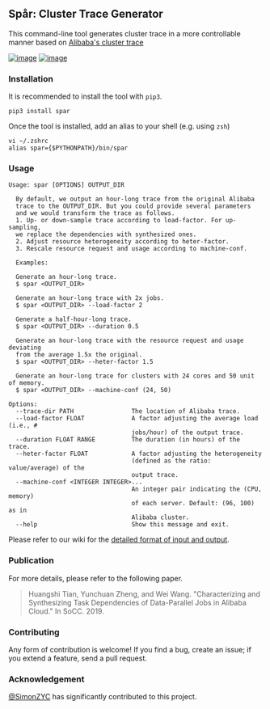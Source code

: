 ## Spår: Cluster Trace Generator

This command-line tool generates cluster trace in a more controllable manner based on [Alibaba's cluster trace](https://github.com/alibaba/clusterdata)

[![image](https://img.shields.io/pypi/l/spar.svg)](https://python.org/pypi/spar)
[![image](https://img.shields.io/pypi/pyversions/spar.svg)](https://python.org/pypi/spar)

### Installation

It is recommended to install the tool with `pip3`.

```
pip3 install spar
```

Once the tool is installed, add an alias to your shell (e.g. using `zsh`)

```
vi ~/.zshrc
alias spar={$PYTHONPATH}/bin/spar
```

### Usage

```
Usage: spar [OPTIONS] OUTPUT_DIR

  By default, we output an hour-long trace from the original Alibaba
  trace to the OUTPUT_DIR. But you could provide several parameters
  and we would transform the trace as follows.
  1. Up- or down-sample trace according to load-factor. For up-sampling,
  we replace the dependencies with synthesized ones.
  2. Adjust resource heterogeneity according to heter-factor.
  3. Rescale resource request and usage according to machine-conf.

  Examples:

  Generate an hour-long trace.
  $ spar <OUTPUT_DIR>

  Generate an hour-long trace with 2x jobs.
  $ spar <OUTPUT_DIR> --load-factor 2

  Generate a half-hour-long trace.
  $ spar <OUTPUT_DIR> --duration 0.5

  Generate an hour-long trace with the resource request and usage deviating
  from the average 1.5x the original.
  $ spar <OUTPUT_DIR> --heter-factor 1.5

  Generate an hour-long trace for clusters with 24 cores and 50 unit of memory.
  $ spar <OUTPUT_DIR> --machine-conf (24, 50)

Options:
  --trace-dir PATH                The location of Alibaba trace.
  --load-factor FLOAT             A factor adjusting the average load (i.e., #
                                  jobs/hour) of the output trace.
  --duration FLOAT RANGE          The duration (in hours) of the trace.
  --heter-factor FLOAT            A factor adjusting the heterogeneity
                                  (defined as the ratio: value/average) of the
                                  output trace.
  --machine-conf <INTEGER INTEGER>...
                                  An integer pair indicating the (CPU, memory)
                                  of each server. Default: (96, 100) as in
                                  Alibaba cluster.
  --help                          Show this message and exit.
```

Please refer to our wiki for the [detailed format of input and output](https://github.com/All-less/trace-generator/wiki/Trace-Format).

### Publication

For more details, please refer to the following paper.

> Huangshi Tian, Yunchuan Zheng, and Wei Wang. "Characterizing and Synthesizing Task Dependencies of Data-Parallel Jobs in Alibaba Cloud." In SoCC. 2019.


### Contributing

Any form of contribution is welcome! If you find a bug, create an issue; if you extend a feature, send a pull request.


### Acknowledgement

[@SimonZYC](https://github.com/SimonZYC) has significantly contributed to this project.
